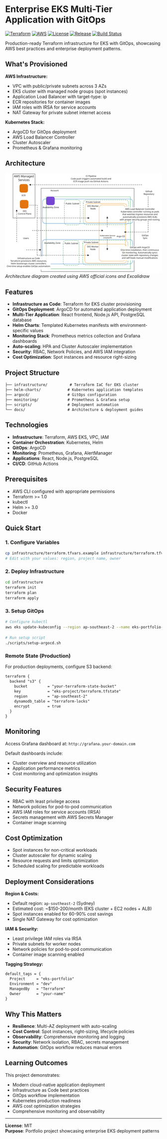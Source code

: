 # Enterprise EKS Multi-Tier Application with GitOps

[![Terraform](https://img.shields.io/badge/Terraform-1.6+-623CE4?logo=terraform)](https://www.terraform.io/)
[![AWS](https://img.shields.io/badge/AWS-EKS-FF9900?logo=amazon-aws)](https://aws.amazon.com/eks/)
[![License](https://img.shields.io/badge/License-MIT-blue.svg)](LICENSE)
[![Release](https://img.shields.io/github/v/release/Simodalstix/AWS-eks-multi-tier-gitops?include_prereleases)](https://github.com/Simodalstix/AWS-eks-multi-tier-gitops/releases)
[![Build Status](https://github.com/Simodalstix/AWS-eks-multi-tier-gitops/workflows/Terraform%20Validate/badge.svg)](https://github.com/Simodalstix/AWS-eks-multi-tier-gitops/actions)

Production-ready Terraform infrastructure for EKS with GitOps, showcasing AWS best practices and enterprise deployment patterns.

## What's Provisioned

**AWS Infrastructure:**
- VPC with public/private subnets across 3 AZs
- EKS cluster with managed node groups (spot instances)
- Application Load Balancer with target-type: ip
- ECR repositories for container images
- IAM roles with IRSA for service accounts
- NAT Gateway for private subnet internet access

**Kubernetes Stack:**
- ArgoCD for GitOps deployment
- AWS Load Balancer Controller
- Cluster Autoscaler
- Prometheus & Grafana monitoring

## Architecture

![Architecture Diagram](./diagrams/eks-gitops-gp-diagram3.svg)
_Architecture diagram created using AWS official icons and Excalidraw_

## Features

- **Infrastructure as Code**: Terraform for EKS cluster provisioning
- **GitOps Deployment**: ArgoCD for automated application deployment
- **Multi-Tier Application**: React frontend, Node.js API, PostgreSQL database
- **Helm Charts**: Templated Kubernetes manifests with environment-specific values
- **Monitoring Stack**: Prometheus metrics collection and Grafana dashboards
- **Auto-scaling**: HPA and Cluster Autoscaler implementation
- **Security**: RBAC, Network Policies, and AWS IAM integration
- **Cost Optimization**: Spot instances and resource right-sizing

## Project Structure

```
├── infrastructure/          # Terraform IaC for EKS cluster
├── helm-charts/            # Kubernetes application templates
├── argocd/                 # GitOps configuration
├── monitoring/             # Prometheus & Grafana setup
├── scripts/                # Deployment automation
└── docs/                   # Architecture & deployment guides
```

## Technologies

- **Infrastructure**: Terraform, AWS EKS, VPC, IAM
- **Container Orchestration**: Kubernetes, Helm
- **GitOps**: ArgoCD
- **Monitoring**: Prometheus, Grafana, AlertManager
- **Applications**: React, Node.js, PostgreSQL
- **CI/CD**: GitHub Actions

## Prerequisites

- AWS CLI configured with appropriate permissions
- Terraform >= 1.0
- kubectl
- Helm >= 3.0
- Docker

## Quick Start

### 1. Configure Variables
```bash
cp infrastructure/terraform.tfvars.example infrastructure/terraform.tfvars
# Edit with your values: region, project name, owner
```

### 2. Deploy Infrastructure
```bash
cd infrastructure
terraform init
terraform plan
terraform apply
```

### 3. Setup GitOps
```bash
# Configure kubectl
aws eks update-kubeconfig --region ap-southeast-2 --name eks-portfolio-dev

# Run setup script
./scripts/setup-argocd.sh
```

### Remote State (Production)
For production deployments, configure S3 backend:
```hcl
terraform {
  backend "s3" {
    bucket         = "your-terraform-state-bucket"
    key            = "eks-project/terraform.tfstate"
    region         = "ap-southeast-2"
    dynamodb_table = "terraform-locks"
    encrypt        = true
  }
}
```

## Monitoring

Access Grafana dashboard at: `http://grafana.your-domain.com`

Default dashboards include:

- Cluster overview and resource utilization
- Application performance metrics
- Cost monitoring and optimization insights

## Security Features

- RBAC with least privilege access
- Network policies for pod-to-pod communication
- AWS IAM roles for service accounts (IRSA)
- Secrets management with AWS Secrets Manager
- Container image scanning

## Cost Optimization

- Spot instances for non-critical workloads
- Cluster autoscaler for dynamic scaling
- Resource requests and limits optimization
- Scheduled scaling for predictable workloads

## Deployment Considerations

**Region & Costs:**
- Default region: `ap-southeast-2` (Sydney)
- Estimated cost: ~$150-200/month (EKS cluster + EC2 nodes + ALB)
- Spot instances enabled for 60-90% cost savings
- Single NAT Gateway for cost optimization

**IAM & Security:**
- Least privilege IAM roles via IRSA
- Private subnets for worker nodes
- Network policies for pod-to-pod communication
- Container image scanning enabled

**Tagging Strategy:**
```hcl
default_tags = {
  Project     = "eks-portfolio"
  Environment = "dev"
  ManagedBy   = "Terraform"
  Owner       = "your-name"
}
```

## Why This Matters

- **Resilience**: Multi-AZ deployment with auto-scaling
- **Cost Control**: Spot instances, right-sizing, lifecycle policies
- **Observability**: Comprehensive monitoring and logging
- **Security**: Network isolation, RBAC, secrets management
- **Automation**: GitOps workflow reduces manual errors

## Learning Outcomes

This project demonstrates:
- Modern cloud-native application deployment
- Infrastructure as Code best practices
- GitOps workflow implementation
- Kubernetes production readiness
- AWS cost optimization strategies
- Comprehensive monitoring and observability

---

**License**: MIT  
**Purpose**: Portfolio project showcasing enterprise EKS deployment patterns
